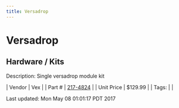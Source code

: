 ```yaml
---
title: Versadrop
---
```


# Versadrop
## Hardware / Kits
Description: 	Single versadrop module kit 

| Vendor | Vex | 
| Part # | [217-4824](http://www.vexrobotics.com/217-4824.html) | 
| Unit Price | $129.99 | 
| Tags: |  | 

Last updated: Mon May 08 01:01:17 PDT 2017